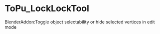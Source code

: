 # ToPu_LockLockTool
BlenderAddon:Toggle object selectability or hide selected vertices in edit mode
